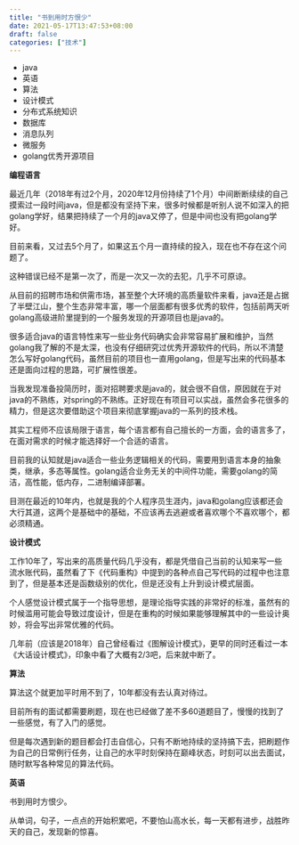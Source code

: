 ```yaml
---
title: "书到用时方恨少"
date: 2021-05-17T13:47:53+08:00
draft: false
categories: ["技术"]
---
```


* java
* 英语
* 算法
* 设计模式
* 分布式系统知识
* 数据库
* 消息队列
* 微服务
* golang优秀开源项目



**编程语言**

最近几年（2018年有过2个月，2020年12月份持续了1个月）中间断断续续的自己摸索过一段时间java，但是都没有坚持下来，很多时候都是听别人说不如深入的把golang学好，结果把持续了一个月的java又停了，但是中间也没有把golang学好。

目前来看，又过去5个月了，如果这五个月一直持续的投入，现在也不存在这个问题了。

这种错误已经不是第一次了，而是一次又一次的去犯，几乎不可原谅。

从目前的招聘市场和供需市场，甚至整个大环境的高质量软件来看，java还是占据了半壁江山，整个生态非常丰富，哪一个层面都有很多优秀的软件，包括前两天听golang高级进阶里提到的一个服务发现的开源项目也是java的。

很多适合java的语言特性来写一些业务代码确实会非常容易扩展和维护，当然golang我了解的不是太深，也没有仔细研究过优秀开源软件的代码，所以不清楚怎么写好golang代码，虽然目前的项目也一直用golang，但是写出来的代码基本还是面向过程的思路，可扩展性很差。

当我发现准备投简历时，面对招聘要求是java的，就会很不自信，原因就在于对java的不熟练，对spring的不熟练。正好现在有项目可以实战，虽然会多花很多的精力，但是这次要借助这个项目来彻底掌握java的一系列的技术栈。

其实工程师不应该局限于语言，每个语言都有自己擅长的一方面，会的语言多了，在面对需求的时候才能选择好一个合适的语言。

目前我的认知就是java适合一些业务逻辑相关的代码，需要用到语言本身的抽象类，继承，多态等属性。golang适合业务无关的中间件功能，需要golang的简洁，高性能，低内存，二进制编译部署。

目测在最近的10年内，也就是我的个人程序员生涯内，java和golang应该都还会大行其道，这两个是基础中的基础，不应该再去逃避或者喜欢哪个不喜欢哪个，都必须精通。



**设计模式**

工作10年了，写出来的高质量代码几乎没有，都是凭借自己当前的认知来写一些流水账代码，虽然看了下《代码重构》中提到的各种点自己写代码的过程中也注意到了，但是基本还是函数级别的优化，但是还没有上升到设计模式层面。

个人感觉设计模式属于一个指导思想，是理论指导实践的非常好的标准，虽然有的时候滥用可能会导致过度设计，但是在重构的时候如果能够理解其中的一些设计奥妙，将会写出非常优雅的代码。

几年前（应该是2018年）自己曾经看过《图解设计模式》，更早的同时还看过一本《大话设计模式》，印象中看了大概有2/3吧，后来就中断了。

**算法**

算法这个就更加平时用不到了，10年都没有去认真对待过。

目前所有的面试都需要刷题，现在也已经做了差不多60道题目了，慢慢的找到了一些感觉，有了入门的感觉。

但是每次遇到新的题目都会打击自信心，只有不断地持续的坚持搞下去，把刷题作为自己的日常例行任务，让自己的水平时刻保持在巅峰状态，时刻可以出去面试，随时默写各种常见的算法代码。

**英语**

书到用时方恨少。

从单词，句子，一点点的开始积累吧，不要怕山高水长，每一天都有进步，战胜昨天的自己，发现新的惊喜。